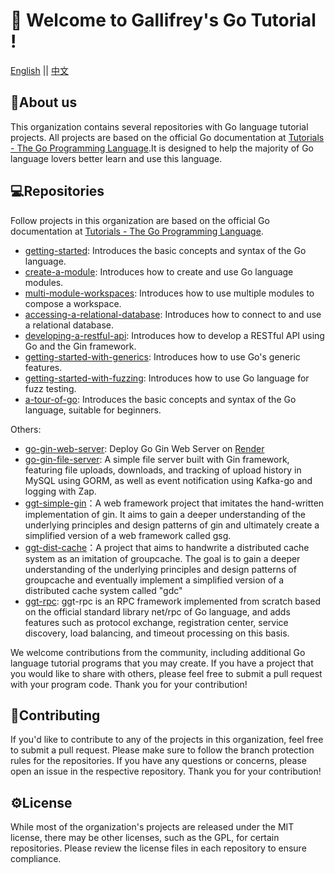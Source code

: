 # 👋 Welcome to Gallifrey's Go Tutorial !
[English](https://github.com/GallifreyGoTutoural/.github/tree/main/profile#readme) || [中文](https://github.com/GallifreyGoTutoural/.github/tree/main/profile_zh#readme)
## 🧙About us
This organization contains several repositories with Go language tutorial projects. All projects are based on the official Go documentation at [Tutorials - The Go Programming Language](https://go.dev/doc/tutorial/).It is designed to help the majority of Go language lovers better learn and use this language.

## 💻Repositories
Follow projects in this organization are based on the official Go documentation at [Tutorials - The Go Programming Language](https://go.dev/doc/tutorial/).
- [getting-started](https://github.com/GallifreyGoTutoural/getting-started): Introduces the basic concepts and syntax of the Go language.
- [create-a-module](https://github.com/GallifreyGoTutoural/create-a-module): Introduces how to create and use Go language modules.
- [multi-module-workspaces](https://github.com/GallifreyGoTutoural/multi-module-workspaces): Introduces how to use multiple modules to compose a workspace.
- [accessing-a-relational-database](https://github.com/GallifreyGoTutoural/accessing-a-relational-database): Introduces how to connect to and use a relational database.
- [developing-a-restful-api](https://github.com/GallifreyGoTutoural/developing-a-restful-api): Introduces how to develop a RESTful API using Go and the Gin framework.
- [getting-started-with-generics](https://github.com/GallifreyGoTutoural/getting-started-with-generics): Introduces how to use Go's generic features.
- [getting-started-with-fuzzing](https://github.com/GallifreyGoTutoural/getting-started-with-fuzzing): Introduces how to use Go language for fuzz testing.
- [a-tour-of-go](https://github.com/GallifreyGoTutoural/a-tour-of-go): Introduces the basic concepts and syntax of the Go language, suitable for beginners.

Others:
- [go-gin-web-server](https://github.com/GallifreyGoTutoural/go-gin-web-server): Deploy Go Gin Web Server on [Render](https://render.com/)
- [go-gin-file-server](https://github.com/GallifreyGoTutoural/go-gin-file-server): A simple file server built with Gin framework, featuring file uploads, downloads, and tracking of upload history in MySQL using GORM, as well as event notification using Kafka-go and logging with Zap.
- [ggt-simple-gin](https://github.com/GallifreyGoTutoural/ggt-simple-gin)：A web framework project that imitates the hand-written implementation of gin. It aims to gain a deeper understanding of the underlying principles and design patterns of gin and ultimately create a simplified version of a web framework called gsg.
- [ggt-dist-cache](https://github.com/GallifreyGoTutoural/ggt-dist-cache)：A project that aims to handwrite a distributed cache system as an imitation of groupcache. The goal is to gain a deeper understanding of the underlying principles and design patterns of groupcache and eventually implement a simplified version of a distributed cache system called "gdc"
- [ggt-rpc](https://github.com/GallifreyGoTutoural/ggt-rpc): ggt-rpc is an RPC framework implemented from scratch based on the official standard library net/rpc of Go language, and adds features such as protocol exchange, registration center, service discovery, load balancing, and timeout processing on this basis.


We welcome contributions from the community, including additional Go language tutorial programs that you may create. If you have a project that you would like to share with others, please feel free to submit a pull request with your program code. Thank you for your contribution!

## 🌈Contributing
If you'd like to contribute to any of the projects in this organization, feel free to submit a pull request. Please make sure to follow the branch protection rules for the repositories. If you have any questions or concerns, please open an issue in the respective repository. Thank you for your contribution!

## ⚙️License
While most of the organization's projects are released under the MIT license, there may be other licenses, such as the GPL, for certain repositories. Please review the license files in each repository to ensure compliance.
